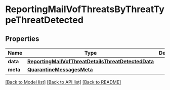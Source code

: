 # ReportingMailVofThreatsByThreatTypeThreatDetected

## Properties
Name | Type | Description | Notes
------------ | ------------- | ------------- | -------------
**data** | [**ReportingMailVofThreatDetailsThreatDetectedData**](ReportingMailVofThreatDetailsThreatDetectedData.md) |  | [optional] 
**meta** | [**QuarantineMessagesMeta**](QuarantineMessagesMeta.md) |  | [optional] 

[[Back to Model list]](../README.md#documentation-for-models) [[Back to API list]](../README.md#documentation-for-api-endpoints) [[Back to README]](../README.md)


